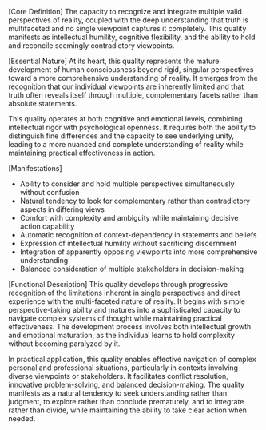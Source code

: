 [Core Definition]
The capacity to recognize and integrate multiple valid perspectives of reality, coupled with the deep understanding that truth is multifaceted and no single viewpoint captures it completely. This quality manifests as intellectual humility, cognitive flexibility, and the ability to hold and reconcile seemingly contradictory viewpoints.

[Essential Nature]
At its heart, this quality represents the mature development of human consciousness beyond rigid, singular perspectives toward a more comprehensive understanding of reality. It emerges from the recognition that our individual viewpoints are inherently limited and that truth often reveals itself through multiple, complementary facets rather than absolute statements.

This quality operates at both cognitive and emotional levels, combining intellectual rigor with psychological openness. It requires both the ability to distinguish fine differences and the capacity to see underlying unity, leading to a more nuanced and complete understanding of reality while maintaining practical effectiveness in action.

[Manifestations]
- Ability to consider and hold multiple perspectives simultaneously without confusion
- Natural tendency to look for complementary rather than contradictory aspects in differing views
- Comfort with complexity and ambiguity while maintaining decisive action capability
- Automatic recognition of context-dependency in statements and beliefs
- Expression of intellectual humility without sacrificing discernment
- Integration of apparently opposing viewpoints into more comprehensive understanding
- Balanced consideration of multiple stakeholders in decision-making

[Functional Description]
This quality develops through progressive recognition of the limitations inherent in single perspectives and direct experience with the multi-faceted nature of reality. It begins with simple perspective-taking ability and matures into a sophisticated capacity to navigate complex systems of thought while maintaining practical effectiveness. The development process involves both intellectual growth and emotional maturation, as the individual learns to hold complexity without becoming paralyzed by it.

In practical application, this quality enables effective navigation of complex personal and professional situations, particularly in contexts involving diverse viewpoints or stakeholders. It facilitates conflict resolution, innovative problem-solving, and balanced decision-making. The quality manifests as a natural tendency to seek understanding rather than judgment, to explore rather than conclude prematurely, and to integrate rather than divide, while maintaining the ability to take clear action when needed.